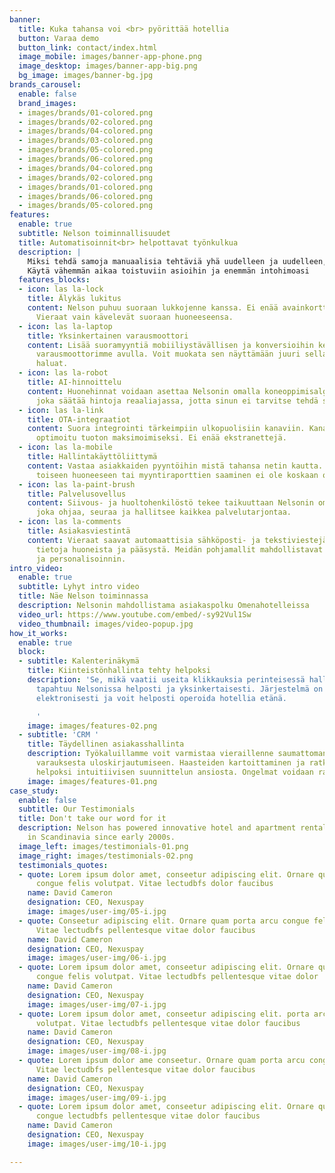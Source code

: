 ```yaml
---
banner:
  title: Kuka tahansa voi <br> pyörittää hotellia
  button: Varaa demo
  button_link: contact/index.html
  image_mobile: images/banner-app-phone.png
  image_desktop: images/banner-app-big.png
  bg_image: images/banner-bg.jpg
brands_carousel:
  enable: false
  brand_images:
  - images/brands/01-colored.png
  - images/brands/02-colored.png
  - images/brands/04-colored.png
  - images/brands/03-colored.png
  - images/brands/05-colored.png
  - images/brands/06-colored.png
  - images/brands/04-colored.png
  - images/brands/02-colored.png
  - images/brands/01-colored.png
  - images/brands/06-colored.png
  - images/brands/05-colored.png
features:
  enable: true
  subtitle: Nelson toiminnallisuudet
  title: Automatisoinnit<br> helpottavat työnkulkua
  description: |
    Miksi tehdä samoja manuaalisia tehtäviä yhä uudelleen ja uudelleen, kun Nelson voi tehdä sen puolestasi? <br>
    Käytä vähemmän aikaa toistuviin asioihin ja enemmän intohimoasi
  features_blocks:
  - icon: las la-lock
    title: Älykäs lukitus
    content: Nelson puhuu suoraan lukkojenne kanssa. Ei enää avainkortteja tai sisäänkirjautumiskioskeja.
      Vieraat vain kävelevät suoraan huoneeseensa.
  - icon: las la-laptop
    title: Yksinkertainen varausmoottori
    content: Lisää suoramyyntiä mobiiliystävällisen ja konversioihin keskittyneen
      varausmoottorimme avulla. Voit muokata sen näyttämään juuri sellaiselta kuin
      haluat.
  - icon: las la-robot
    title: AI-hinnoittelu
    content: Huonehinnat voidaan asettaa Nelsonin omalla koneoppimisalgoritmilla,
      joka säätää hintoja reaaliajassa, jotta sinun ei tarvitse tehdä sitä.
  - icon: las la-link
    title: OTA-integraatiot
    content: Suora integrointi tärkeimpiin ulkopuolisiin kanaviin. Kanavajakelu on
      optimoitu tuoton maksimoimiseksi. Ei enää ekstranettejä.
  - icon: las la-mobile
    title: Hallintakäyttöliittymä
    content: Vastaa asiakkaiden pyyntöihin mistä tahansa netin kautta. Asiakkaan siirtäminen
      toiseen huoneeseen tai myyntiraporttien saaminen ei ole koskaan ollut helpompaa.
  - icon: las la-paint-brush
    title: Palvelusovellus
    content: Siivous- ja huoltohenkilöstö tekee taikuuttaan Nelsonin omalla mobiilisovelluksella,
      joka ohjaa, seuraa ja hallitsee kaikkea palvelutarjontaa.
  - icon: las la-comments
    title: Asiakasviestintä
    content: Vieraat saavat automaattisia sähköposti- ja tekstiviestejä, joissa on
      tietoja huoneista ja pääsystä. Meidän pohjamallit mahdollistavat lisämyynnin
      ja personalisoinnin.
intro_video:
  enable: true
  subtitle: Lyhyt intro video
  title: Näe Nelson toiminnassa
  description: Nelsonin mahdollistama asiakaspolku Omenahotelleissa
  video_url: https://www.youtube.com/embed/-sy92Vul1Sw
  video_thumbnail: images/video-popup.jpg
how_it_works:
  enable: true
  block:
  - subtitle: Kalenterinäkymä
    title: Kiinteistönhallinta tehty helpoksi
    description: 'Se, mikä vaatii useita klikkauksia perinteisessä hallintajärjestelmässä,
      tapahtuu Nelsonissa helposti ja yksinkertaisesti. Järjestelmä on kytketty hotelleihin
      elektronisesti ja voit helposti operoida hotellia etänä.

      '
    image: images/features-02.png
  - subtitle: 'CRM '
    title: Täydellinen asiakasshallinta
    description: Työkaluillamme voit varmistaa vieraillenne saumattoman kokemuksen
      varauksesta uloskirjautumiseen. Haasteiden kartoittaminen ja ratkaisu on tehty
      helpoksi intuitiivisen suunnittelun ansiosta. Ongelmat voidaan ratkaista etänä.
    image: images/features-01.png
case_study:
  enable: false
  subtitle: Our Testimonials
  title: Don't take our word for it
  description: Nelson has powered innovative hotel and apartment rental businesses
    in Scandinavia since early 2000s.
  image_left: images/testimonials-01.png
  image_right: images/testimonials-02.png
  testimonials_quotes:
  - quote: Lorem ipsum dolor amet, conseetur adipiscing elit. Ornare quam porta arcu
      congue felis volutpat. Vitae lectudbfs dolor faucibus
    name: David Cameron
    designation: CEO, Nexuspay
    image: images/user-img/05-i.jpg
  - quote: Conseetur adipiscing elit. Ornare quam porta arcu congue felis volutpat.
      Vitae lectudbfs pellentesque vitae dolor faucibus
    name: David Cameron
    designation: CEO, Nexuspay
    image: images/user-img/06-i.jpg
  - quote: Lorem ipsum dolor amet, conseetur adipiscing elit. Ornare quam porta arcu
      congue felis volutpat. Vitae lectudbfs pellentesque vitae dolor
    name: David Cameron
    designation: CEO, Nexuspay
    image: images/user-img/07-i.jpg
  - quote: Lorem ipsum dolor amet, conseetur adipiscing elit. porta arcu congue felis
      volutpat. Vitae lectudbfs pellentesque vitae dolor faucibus
    name: David Cameron
    designation: CEO, Nexuspay
    image: images/user-img/08-i.jpg
  - quote: Lorem ipsum dolor ame conseetur. Ornare quam porta arcu congue felis volutpat.
      Vitae lectudbfs pellentesque vitae dolor faucibus
    name: David Cameron
    designation: CEO, Nexuspay
    image: images/user-img/09-i.jpg
  - quote: Lorem ipsum dolor amet, conseetur adipiscing elit. Ornare quam porta arcu
      congue lectudbfs pellentesque vitae dolor faucibus
    name: David Cameron
    designation: CEO, Nexuspay
    image: images/user-img/10-i.jpg

---
```

